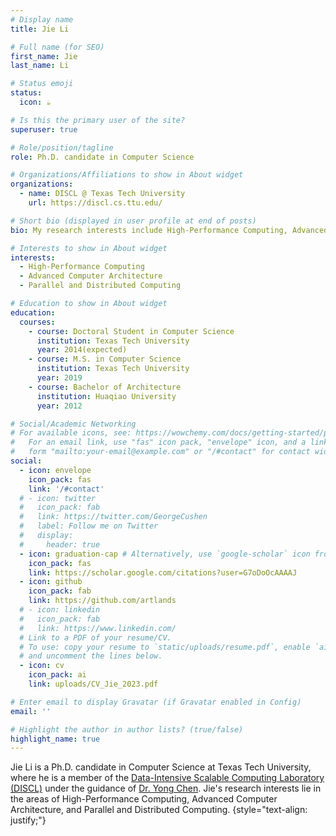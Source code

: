 ```yaml
---
# Display name
title: Jie Li

# Full name (for SEO)
first_name: Jie
last_name: Li

# Status emoji
status:
  icon: ☕️

# Is this the primary user of the site?
superuser: true

# Role/position/tagline
role: Ph.D. candidate in Computer Science

# Organizations/Affiliations to show in About widget
organizations:
  - name: DISCL @ Texas Tech University
    url: https://discl.cs.ttu.edu/

# Short bio (displayed in user profile at end of posts)
bio: My research interests include High-Performance Computing, Advanced Computer Architecture, and Parallel and Distributed Computing.

# Interests to show in About widget
interests:
  - High-Performance Computing
  - Advanced Computer Architecture
  - Parallel and Distributed Computing

# Education to show in About widget
education:
  courses:
    - course: Doctoral Student in Computer Science
      institution: Texas Tech University
      year: 2014(expected)
    - course: M.S. in Computer Science
      institution: Texas Tech University
      year: 2019
    - course: Bachelor of Architecture
      institution: Huaqiao University
      year: 2012

# Social/Academic Networking
# For available icons, see: https://wowchemy.com/docs/getting-started/page-builder/#icons
#   For an email link, use "fas" icon pack, "envelope" icon, and a link in the
#   form "mailto:your-email@example.com" or "/#contact" for contact widget.
social:
  - icon: envelope
    icon_pack: fas
    link: '/#contact'
  # - icon: twitter
  #   icon_pack: fab
  #   link: https://twitter.com/GeorgeCushen
  #   label: Follow me on Twitter
  #   display:
  #     header: true
  - icon: graduation-cap # Alternatively, use `google-scholar` icon from `ai` icon pack
    icon_pack: fas
    link: https://scholar.google.com/citations?user=G7oDoOcAAAAJ
  - icon: github
    icon_pack: fab
    link: https://github.com/artlands
  # - icon: linkedin
  #   icon_pack: fab
  #   link: https://www.linkedin.com/
  # Link to a PDF of your resume/CV.
  # To use: copy your resume to `static/uploads/resume.pdf`, enable `ai` icons in `params.yaml`,
  # and uncomment the lines below.
  - icon: cv
    icon_pack: ai
    link: uploads/CV_Jie_2023.pdf

# Enter email to display Gravatar (if Gravatar enabled in Config)
email: ''

# Highlight the author in author lists? (true/false)
highlight_name: true
---
```


Jie Li is a Ph.D. candidate in Computer Science at Texas Tech University, where he is a member of the [Data-Intensive Scalable Computing Laboratory (DISCL)](https://discl.cs.ttu.edu/doku.php?id=home) under the guidance of [Dr. Yong Chen](https://www.myweb.ttu.edu/yonchen/). Jie's research interests lie in the areas of High-Performance Computing, Advanced Computer Architecture, and Parallel and Distributed Computing.
{style="text-align: justify;"}

